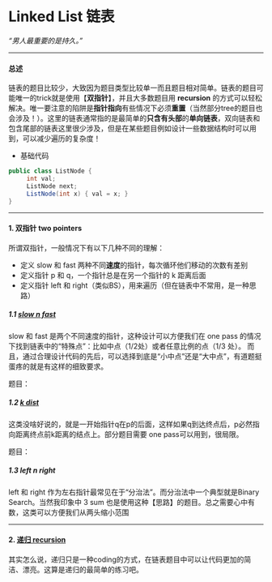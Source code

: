 # Linked List  链表
*“男人最重要的是持久。”*

--------------------------------------------------------
#### 总述
链表的题目比较少，大致因为题目类型比较单一而且题目相对简单。链表的题目可能唯一的trick就是使用【**双指针**】，并且大多数题目用 **recursion** 的方式可以轻松解决。唯一要注意的陷阱是**指针指向**有些情况下必须**重置**（当然部分tree的题目也会涉及！）。这里的链表通常指的是最简单的**只含有头部**的**单向链表**，双向链表和包含尾部的链表这里很少涉及，但是在某些题目例如设计一些数据结构时可以用到，可以减少遍历的复杂度！
- 基础代码
``` java
public class ListNode {
     int val;
     ListNode next;
     ListNode(int x) { val = x; }
}
```

--------------------------------------------------------
#### 1. 双指针  two pointers
所谓双指针，一般情况下有以下几种不同的理解：
- 定义 slow 和 fast 两种不同**速度**的指针，每次循环他们移动的次数有差别
- 定义指针 p 和 q，一个指针总是在另一个指针的 k 距离后面
- 定义指针 left 和 right（类似BS），用来遍历（但在链表中不常用，是一种思路）

##### 1.1 [slow n fast](https://github.com/chsyisgood/AlgorithmPracticeJava/blob/master/05List/slownfast.md)
slow 和 fast 是两个不同速度的指针，这种设计可以方便我们在 one pass 的情况下找到链表中的“特殊点”：比如中点（1/2处）或者任意比例的点（1/3 处）。
而且，通过合理设计代码的先后，可以选择到底是“小中点”还是“大中点”，有道题挺蛋疼的就是有这样的细致要求。

题目：

##### 1.2 [k dist](https://github.com/chsyisgood/AlgorithmPracticeJava/blob/master/05List/kdist.md) 
这类没啥好说的，就是一开始指针q在p的后面，这样如果q到达终点后，p必然指向距离终点前k距离的结点上。部分题目需要 one pass可以用到，很局限。

题目：

##### 1.3 left n right
left 和 right 作为左右指针最常见在于“分治法”。而分治法中一个典型就是Binary Search。当然我印象中 3 sum 也是使用这种【思路】的题目。总之需要心中有数，这类可以方便我们从两头缩小范围

--------------------------------------------------------
#### 2. [递归  recursion](https://github.com/chsyisgood/AlgorithmPracticeJava/blob/master/05List/recursion.md)
其实怎么说，递归只是一种coding的方式，在链表题目中可以让代码更加的简洁、漂亮。这算是递归的最简单的练习吧。



